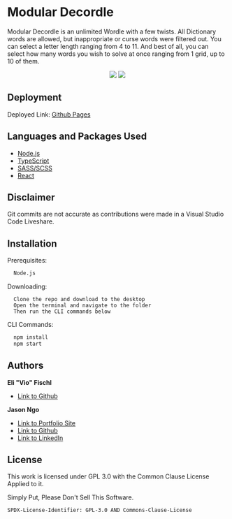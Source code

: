 # Modular Decordle

Modular Decordle is an unlimited Wordle with a few twists. All Dictionary words are allowed, but inappropriate or curse words were filtered out. You can select a letter length ranging from 4 to 11. And best of all, you can select how many words you wish to solve at once ranging from 1 grid, up to 10 of them.

<p align="center">
  <img src="https://img.shields.io/github/languages/top/Vio-Eli/modular_decordle?style=flat&logo=appveyor"/> 
  <img src="https://img.shields.io/github/last-commit/Vio-Eli/modular_decordle?style=flat&logo=appveyor"/>
</p>

## Deployment

Deployed Link: [Github Pages](https://vio-eli.github.io/modular_decordle/)
## Languages and Packages Used
- [Node.js](https://nodejs.org/en/)
- [TypeScript](https://www.npmjs.com/package/typescript)
- [SASS/SCSS](https://www.npmjs.com/package/sass)
- [React](https://www.npmjs.com/package/react)
## Disclaimer
Git commits are not accurate as contributions were made in a Visual Studio Code Liveshare.

## Installation

Prerequisites:
```bash
  Node.js
```
Downloading:
```
  Clone the repo and download to the desktop
  Open the terminal and navigate to the folder
  Then run the CLI commands below
```
CLI Commands:
```bash
  npm install 
  npm start
```
    
## Authors

**Eli "Vio" Fischl** 

- [Link to Github](https://github.com/Vio-Eli)

**Jason Ngo** 

- [Link to Portfolio Site](https://jsncorn.github.io/react-portfolio/)
- [Link to Github](https://github.com/jsncorn)
- [Link to LinkedIn](https://www.linkedin.com/in/jason-khoa-ngo/)

## License

This work is licensed under GPL 3.0 with the Common Clause License Applied to it.

Simply Put, Please Don't Sell This Software.

`SPDX-License-Identifier: GPL-3.0 AND Commons-Clause-License`

